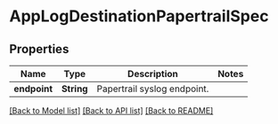 # AppLogDestinationPapertrailSpec

## Properties

Name | Type | Description | Notes
------------ | ------------- | ------------- | -------------
**endpoint** | **String** | Papertrail syslog endpoint. | 

[[Back to Model list]](../README.md#documentation-for-models) [[Back to API list]](../README.md#documentation-for-api-endpoints) [[Back to README]](../README.md)


